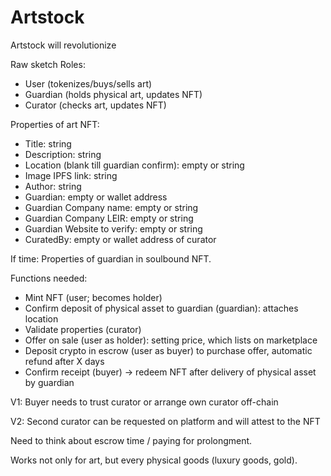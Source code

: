 # Artstock

Artstock will revolutionize 

Raw sketch
Roles:
- User (tokenizes/buys/sells art)
- Guardian (holds physical art, updates NFT)
- Curator (checks art, updates NFT)

Properties of art NFT:
- Title: string
- Description: string 
- Location (blank till guardian confirm): empty or string
- Image IPFS link: string
- Author: string
- Guardian: empty or wallet address
- Guardian Company name: empty or string
- Guardian Company LEIR: empty or string
- Guardian Website to verify: empty or string
- CuratedBy: empty or wallet address of curator

If time: Properties of guardian in soulbound NFT.

Functions needed:
- Mint NFT (user; becomes holder)
- Confirm deposit of physical asset to guardian (guardian): attaches location
- Validate properties (curator)
- Offer on sale (user as holder): setting price, which lists on marketplace
- Deposit crypto in escrow (user as buyer) to purchase offer, automatic refund after X days
- Confirm receipt (buyer) -> redeem NFT after delivery of physical asset by guardian

V1: Buyer needs to trust curator or arrange own curator off-chain

V2: Second curator can be requested on platform and will attest to the NFT

Need to think about escrow time / paying for prolongment.

Works not only for art, but every physical goods (luxury goods, gold).
